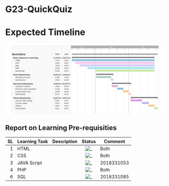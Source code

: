 # G23-QuickQuiz

# Expected Timeline
![gannt_chart](gantt_chart.jpg)





Report on Learning Pre-requisities
----------------------------------
SL | Learning Task | Description | Status | Comment |
--:|:--------------|:------------|:------:|---------|
1  | HTML          |             |![_](https://img.shields.io/badge/HTML-Done-green)           |Both       |
2  | CSS           |             |![_](https://img.shields.io/badge/CSS-Done-green)          |Both       |
3  | JAVA Script   |             |![_](https://img.shields.io/badge/JAVA%20Script-Done-green)|2018331053 |
4  | PHP           |             |![_](https://img.shields.io/badge/PHP-Done-green)          |Both       |
6  | SQL           |             |![_](https://img.shields.io/badge/SQL-Done-green)            |2018331085 |
